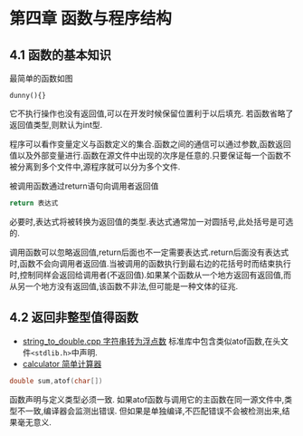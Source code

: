 # 第四章 函数与程序结构

## 4.1 函数的基本知识
最简单的函数如图
```
dunny(){}
```
它不执行操作也没有返回值,可以在开发时候保留位置利于以后填充.
若函数省略了返回值类型,则默认为int型.

程序可以看作变量定义与函数定义的集合.函数之间的通信可以通过参数,函数返回值以及外部变量进行.函数在源文件中出现的次序是任意的.只要保证每一个函数不被分离到多个文件中,源程序就可以分为多个文件.

被调用函数通过return语句向调用者返回值
```c
return 表达式
```
必要时,表达式将被转换为返回值的类型.表达式通常加一对圆括号,此处括号是可选的.

调用函数可以忽略返回值,return后面也不一定需要表达式.return后面没有表达式时,函数不会向调用者返回值.当被调用的函数执行到最右边的花括号时而结束执行时,控制同样会返回给调用者(不返回值).如果某个函数从一个地方返回有返回值,而从另一个地方没有返回值,该函数不非法,但可能是一种文体的征兆.

## 4.2 返回非整型值得函数
- [string_to_double.cpp 字符串转为浮点数](./string_to_double.cpp)
标准库中包含类似atof函数,在头文件`<stdlib.h>`中声明.
- [calculator 简单计算器](calculator.cpp)
```cpp
double sum,atof(char[])
```
函数声明与定义类型必须一致. 如果atof函数与调用它的主函数在同一源文件中,类型不一致,编译器会监测出错误. 但如果是单独编译,不匹配错误不会被检测出来,结果毫无意义.
